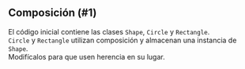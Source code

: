 ## Composición (#1)

El código inicial contiene las clases `Shape`, `Circle` y `Rectangle`.  
`Circle` y `Rectangle` utilizan composición y almacenan una instancia de `Shape`.  
Modifícalos para que usen herencia en su lugar.
